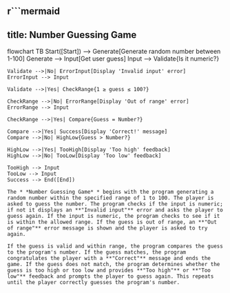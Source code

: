 r```mermaid
---
title: Number Guessing Game  
---
flowchart TB
    Start([Start]) --> Generate[Generate random number between 1-100]
    Generate --> Input[Get user guess]
    Input --> Validate{Is it numeric?}
    
    Validate -->|No| ErrorInput[Display 'Invalid input' error]
    ErrorInput --> Input
    
    Validate -->|Yes| CheckRange{1 ≥ guess ≤ 100?}
    
    CheckRange -->|No| ErrorRange[Display 'Out of range' error]
    ErrorRange --> Input
    
    CheckRange -->|Yes| Compare{Guess = Number?}
    
    Compare -->|Yes| Success[Display 'Correct!' message]
    Compare -->|No| HighLow{Guess > Number?}
    
    HighLow -->|Yes| TooHigh[Display 'Too high' feedback]
    HighLow -->|No| TooLow[Display 'Too low' feedback]
    
    TooHigh --> Input
    TooLow --> Input
    Success --> End([End])
```
The * *Number Guessing Game* * begins with the program generating a random number within the specified range of 1 to 100. The player is asked to guess the number. The program checks if the input is numeric; if not it displays an **"Invalid input"** error and asks the player to guess again. If the input is numeric, the program checks to see if it is within the allowed range. If the guess is out of range, an **"Out of range"** error message is shown and the player is asked to try again.  

If the guess is valid and within range, the program compares the guess to the program's number. If the guess matches, the program congratulates the player with a **"Correct"** message and ends the game. If the guess does not match, the program determines whether the guess is too high or too low and provides **"Too high"** or **"Too low"** feedback and prompts the player to guess again. This repeats until the player correctly guesses the program's number.
